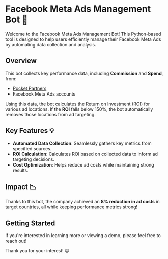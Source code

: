 # Facebook Meta Ads Management Bot 🌟

Welcome to the Facebook Meta Ads Management Bot! This Python-based tool is designed to help users efficiently manage their Facebook Meta Ads by automating data collection and analysis.

## Overview

This bot collects key performance data, including **Commission** and **Spend**, from:

- [Pocket Partners](https://pocketpartners.com)
- Facebook Meta Ads accounts

Using this data, the bot calculates the Return on Investment (ROI) for various ad locations. If the **ROI** falls below 150%, the bot automatically removes those locations from ad targeting.

## Key Features 💡

- **Automated Data Collection**: Seamlessly gathers key metrics from specified sources.
- **ROI Calculation**: Calculates ROI based on collected data to inform ad targeting decisions.
- **Cost Optimization**: Helps reduce ad costs while maintaining strong results.

## Impact 📉

Thanks to this bot, the company achieved an **8% reduction in ad costs** in target countries, all while keeping performance metrics strong!

## Getting Started

If you're interested in learning more or viewing a demo, please feel free to reach out!

Thank you for your interest! 😊
